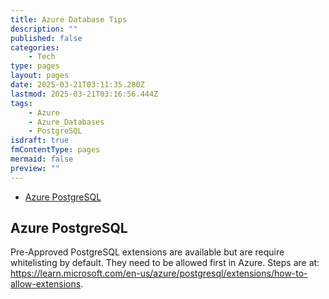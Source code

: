 ```yaml
---
title: Azure Database Tips
description: ""
published: false
categories:
    - Tech
type: pages
layout: pages
date: 2025-03-21T03:11:35.280Z
lastmod: 2025-03-21T03:16:56.444Z
tags:
    - Azure
    - Azure_Databases
    - PostgreSQL
isdraft: true
fmContentType: pages
mermaid: false
preview: ""
---
```


<!--- cSpell:disable --->
* [Azure PostgreSQL](#azure-postgresql)
<!--- cSpell:enable --->

## Azure PostgreSQL

Pre-Approved PostgreSQL extensions are available but are require whitelisting by default. They need to be allowed first in Azure. Steps are at: <https://learn.microsoft.com/en-us/azure/postgresql/extensions/how-to-allow-extensions>.
